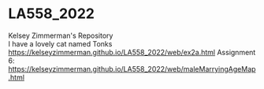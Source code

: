 # LA558_2022

Kelsey Zimmerman's Repository  
I have a lovely cat named Tonks
https://kelseyzimmerman.github.io/LA558_2022/web/ex2a.html
Assignment 6: https://kelseyzimmerman.github.io/LA558_2022/web/maleMarryingAgeMap.html
